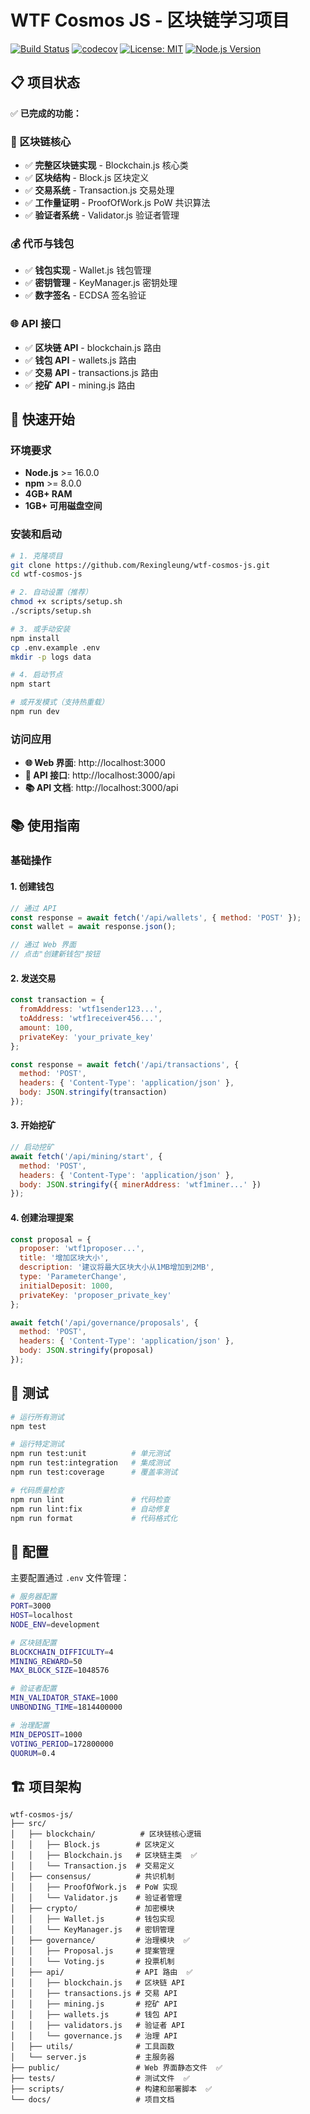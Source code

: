 # WTF Cosmos JS - 区块链学习项目

[![Build Status](https://github.com/Rexingleung/wtf-cosmos-js/workflows/CI/CD%20Pipeline/badge.svg)](https://github.com/Rexingleung/wtf-cosmos-js/actions)
[![codecov](https://codecov.io/gh/Rexingleung/wtf-cosmos-js/branch/main/graph/badge.svg)](https://codecov.io/gh/Rexingleung/wtf-cosmos-js)
[![License: MIT](https://img.shields.io/badge/License-MIT-yellow.svg)](https://opensource.org/licenses/MIT)
[![Node.js Version](https://img.shields.io/badge/node-%3E%3D16.0.0-brightgreen.svg)](https://nodejs.org/)


## 📋 项目状态

✅ **已完成的功能：**

### 🔗 区块链核心
- ✅ **完整区块链实现** - Blockchain.js 核心类
- ✅ **区块结构** - Block.js 区块定义
- ✅ **交易系统** - Transaction.js 交易处理
- ✅ **工作量证明** - ProofOfWork.js PoW 共识算法
- ✅ **验证者系统** - Validator.js 验证者管理

### 💰 代币与钱包
- ✅ **钱包实现** - Wallet.js 钱包管理
- ✅ **密钥管理** - KeyManager.js 密钥处理
- ✅ **数字签名** - ECDSA 签名验证


### 🌐 API 接口
- ✅ **区块链 API** - blockchain.js 路由
- ✅ **钱包 API** - wallets.js 路由
- ✅ **交易 API** - transactions.js 路由
- ✅ **挖矿 API** - mining.js 路由



## 🚀 快速开始

### 环境要求

- **Node.js** >= 16.0.0
- **npm** >= 8.0.0
- **4GB+ RAM**
- **1GB+ 可用磁盘空间**

### 安装和启动

```bash
# 1. 克隆项目
git clone https://github.com/Rexingleung/wtf-cosmos-js.git
cd wtf-cosmos-js

# 2. 自动设置（推荐）
chmod +x scripts/setup.sh
./scripts/setup.sh

# 3. 或手动安装
npm install
cp .env.example .env
mkdir -p logs data

# 4. 启动节点
npm start

# 或开发模式（支持热重载）
npm run dev
```

### 访问应用

- **🌐 Web 界面**: http://localhost:3000
- **🔗 API 接口**: http://localhost:3000/api
- **📚 API 文档**: http://localhost:3000/api

## 📚 使用指南

### 基础操作

#### 1. 创建钱包

```javascript
// 通过 API
const response = await fetch('/api/wallets', { method: 'POST' });
const wallet = await response.json();

// 通过 Web 界面
// 点击"创建新钱包"按钮
```

#### 2. 发送交易

```javascript
const transaction = {
  fromAddress: 'wtf1sender123...',
  toAddress: 'wtf1receiver456...',
  amount: 100,
  privateKey: 'your_private_key'
};

const response = await fetch('/api/transactions', {
  method: 'POST',
  headers: { 'Content-Type': 'application/json' },
  body: JSON.stringify(transaction)
});
```

#### 3. 开始挖矿

```javascript
// 启动挖矿
await fetch('/api/mining/start', {
  method: 'POST',
  headers: { 'Content-Type': 'application/json' },
  body: JSON.stringify({ minerAddress: 'wtf1miner...' })
});
```

#### 4. 创建治理提案

```javascript
const proposal = {
  proposer: 'wtf1proposer...',
  title: '增加区块大小',
  description: '建议将最大区块大小从1MB增加到2MB',
  type: 'ParameterChange',
  initialDeposit: 1000,
  privateKey: 'proposer_private_key'
};

await fetch('/api/governance/proposals', {
  method: 'POST',
  headers: { 'Content-Type': 'application/json' },
  body: JSON.stringify(proposal)
});
```

## 🧪 测试

```bash
# 运行所有测试
npm test

# 运行特定测试
npm run test:unit          # 单元测试
npm run test:integration   # 集成测试
npm run test:coverage      # 覆盖率测试

# 代码质量检查
npm run lint               # 代码检查
npm run lint:fix           # 自动修复
npm run format             # 代码格式化
```

## 🔧 配置

主要配置通过 `.env` 文件管理：

```bash
# 服务器配置
PORT=3000
HOST=localhost
NODE_ENV=development

# 区块链配置
BLOCKCHAIN_DIFFICULTY=4
MINING_REWARD=50
MAX_BLOCK_SIZE=1048576

# 验证者配置
MIN_VALIDATOR_STAKE=1000
UNBONDING_TIME=1814400000

# 治理配置
MIN_DEPOSIT=1000
VOTING_PERIOD=172800000
QUORUM=0.4
```

## 🏗️ 项目架构

```
wtf-cosmos-js/
├── src/
│   ├── blockchain/          # 区块链核心逻辑
│   │   ├── Block.js        # 区块定义
│   │   ├── Blockchain.js   # 区块链主类  ✅
│   │   └── Transaction.js  # 交易定义
│   ├── consensus/          # 共识机制
│   │   ├── ProofOfWork.js  # PoW 实现
│   │   └── Validator.js    # 验证者管理
│   ├── crypto/             # 加密模块
│   │   ├── Wallet.js       # 钱包实现
│   │   └── KeyManager.js   # 密钥管理
│   ├── governance/         # 治理模块  ✅
│   │   ├── Proposal.js     # 提案管理
│   │   └── Voting.js       # 投票机制
│   ├── api/                # API 路由  ✅
│   │   ├── blockchain.js   # 区块链 API
│   │   ├── transactions.js # 交易 API
│   │   ├── mining.js       # 挖矿 API
│   │   ├── wallets.js      # 钱包 API
│   │   ├── validators.js   # 验证者 API
│   │   └── governance.js   # 治理 API
│   ├── utils/              # 工具函数
│   └── server.js           # 主服务器
├── public/                 # Web 界面静态文件  ✅
├── tests/                  # 测试文件  ✅
├── scripts/                # 构建和部署脚本  ✅
└── docs/                   # 项目文档
```